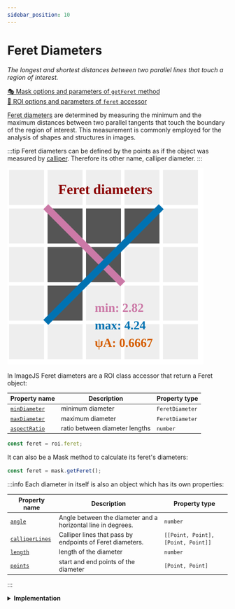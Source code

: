 ```yaml
---
sidebar_position: 10
---
```


# Feret Diameters

_The longest and shortest distances between two parallel lines that touch a region of interest._

[🎭 Mask options and parameters of `getFeret` method](https://api.image-js.org/classes/index.Mask.html#getFeret)  
[🔎 ROI options and parameters of `feret` accessor](https://api.image-js.org/classes/index.Roi.html#feret)

[Feret diameters](https://en.wikipedia.org/wiki/Feret_diameter 'wikipedia link on feret diameter') are determined by measuring the minimum and the maximum distances between two parallel tangents that touch the boundary of the region of interest.
This measurement is commonly employed for the analysis of shapes and structures in images.

:::tip
Feret diameters can be defined by the points as if the object was measured by [calliper](https://en.wikipedia.org/wiki/Calipers 'wikipedia link on caliper'). Therefore its other name, calliper diameter.
:::

![Feret output](./img/feret.svg)

In ImageJS Feret diameters are a ROI class accessor that return a Feret object:

| Property name                                                                     | Description                    | Property type   |
| --------------------------------------------------------------------------------- | ------------------------------ | --------------- |
| [`minDiameter`](https://api.image-js.org/interfaces/index.Feret.html#minDiameter) | minimum diameter               | `FeretDiameter` |
| [`maxDiameter`](https://api.image-js.org/interfaces/index.Feret.html#maxDiameter) | maximum diameter               | `FeretDiameter` |
| [`aspectRatio`](https://api.image-js.org/interfaces/index.Feret.html#aspectRatio) | ratio between diameter lengths | `number`        |

```ts
const feret = roi.feret;
```

It can also be a Mask method to calculate its feret's diameters:

```ts
const feret = mask.getFeret();
```

:::info
Each diameter in itself is also an object which has its own properties:

| Property name                                                                                 | Description                                                  | Property type                      |
| --------------------------------------------------------------------------------------------- | ------------------------------------------------------------ | ---------------------------------- |
| [`angle`](https://api.image-js.org/interfaces/index.FeretDiameter.html#angle)                 | Angle between the diameter and a horizontal line in degrees. | `number`                           |
| [`calliperLines`](https://api.image-js.org/interfaces/index.FeretDiameter.html#calliperLines) | Calliper lines that pass by endpoints of Feret diameters.    | `[[Point, Point], [Point, Point]]` |
| [`length`](https://api.image-js.org/interfaces/index.FeretDiameter.html#length)               | length of the diameter                                       | `number`                           |
| [`points`](https://api.image-js.org/interfaces/index.FeretDiameter.html#points)               | start and end points of the diameter                         | `[Point, Point]`                   |

:::

<details>
<summary><b>Implementation</b></summary>

Here's how Feret diameter is implemented in ImageJS:

_Finding convex hull points_: an algorithm is based on the fact that one of the lines is aligned with one of the convex hull sides. This significantly facilitates Feret's diameter's search. Here, a preexisting convex hull method is implemented.(see [convex hull page](./Convex%20Hull.md 'internal link on convex hull') for more information).

_Rotating an object_: an object gets rotated parallel to the X-axis. It allows finding tilt angles of the diameters. It also simplifies search for points. After all the data is found, it just gets rotated back by the same angle to get actual result.

_Calculating maximum distance between points_: the algorithm iterates through each point and looks for the biggest distance between other points of convex hull. For the minimum diameter it also compares it with the previous maximum value and if it is smaller, it becomes new current minimum diameter.
For maximum diameter it just calculates the maximum distance between points of convex hull.

_Finding caliper lines_: First, region's extreme values are found among rotated points. For minimum these are X values, for maximum - Y values. After that, lines can be found rather easily. For minimum caliper lines lines have a common Y coordinate with feret points and they are situated at the extremities of an object, which is also easy to obtain, since the object is rotated. Same process for maximum diameter, but this time, it's an X coordinate which is common.

</details>
